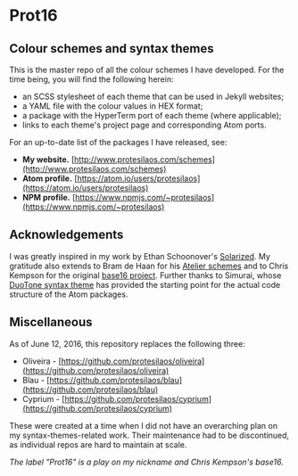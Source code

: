 # Prot16

## Colour schemes and syntax themes

This is the master repo of all the colour schemes I have developed. For the time being, you will find the following herein:

- an SCSS stylesheet of each theme that can be used in Jekyll websites;
- a YAML file with the colour values in HEX format;
- a package with the HyperTerm port of each theme (where applicable);
- links to each theme's project page and corresponding Atom ports.

For an up-to-date list of the packages I have released, see:

- **My website.** [http://www.protesilaos.com/schemes](http://www.protesilaos.com/schemes)
- **Atom profile.** [https://atom.io/users/protesilaos](https://atom.io/users/protesilaos)
- **NPM profile.** [https://www.npmjs.com/~protesilaos](https://www.npmjs.com/~protesilaos)

## Acknowledgements

I was greatly inspired in my work by Ethan Schoonover's [Solarized](http://ethanschoonover.com/solarized). My gratitude also extends to Bram de Haan for his [Atelier schemes](http://atelierbram.github.io/syntax-highlighting/atelier-schemes/) and to Chris Kempson for the original [base16 project](http://chriskempson.github.io/base16/). Further thanks to Simurai, whose [DuoTone syntax theme](https://github.com/simurai/duotone-syntax) has provided the starting point for the actual code structure of the Atom packages.

## Miscellaneous

As of June 12, 2016, this repository replaces the following three:

- Oliveira - [https://github.com/protesilaos/oliveira](https://github.com/protesilaos/oliveira)
- Blau - [https://github.com/protesilaos/blau](https://github.com/protesilaos/blau)
- Cyprium - [https://github.com/protesilaos/cyprium](https://github.com/protesilaos/cyprium)

These were created at a time when I did not have an overarching plan on my syntax-themes-related work. Their maintenance had to be discontinued, as individual repos are hard to maintain at scale.

*The label "Prot16" is a play on my nickname and Chris Kempson's base16.*
